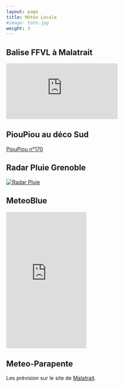 ```yaml
---
layout: page
title: Météo Locale
#image: toto.jpg
weight: 3
---
```


## Balise FFVL à Malatrait
[![Balise FFVL](http://www.balisemeteo.com/graphs/graph_vent.php?idBalise=12)](http://www.balisemeteo.com/balise.php?idBalise=12)

## PiouPiou au déco Sud
[PiouPiou n°170](https://pioupiou.com/fr/170)

## Radar Pluie Grenoble
[![Radar Pluie](http://coccs.fatbsd.com/user/pages/04.meteo/radar.png)](http://www.meteo-grenoble.com/suivi-des-pluies.html)

## MeteoBlue
<iframe src="https://www.meteoblue.com/fr/meteo/widget/daily/allevard-les-bains_france_3038132?geoloc=fixed&amp;days=4&amp;tempunit=CELSIUS&amp;windunit=KILOMETER_PER_HOUR&amp;coloured=coloured&amp;pictoicon=1&amp;maxtemperature=1&amp;mintemperature=1&amp;windspeed=1&amp;winddirection=1&amp;precipitation=1&amp;precipitationprobability=1&amp;spot=1&amp;layout=light" scrolling="NO" allowtransparency="true" sandbox="allow-same-origin allow-scripts allow-popups" style="width: 216px;height: 367px" frameborder="0"></iframe>

## Meteo-Parapente
Les prévision sur le site de [Malatrait](https://meteo-parapente.com/#/Is%C3%A8re/Allevard-Malatrait/45.3937,6.1066,11).
